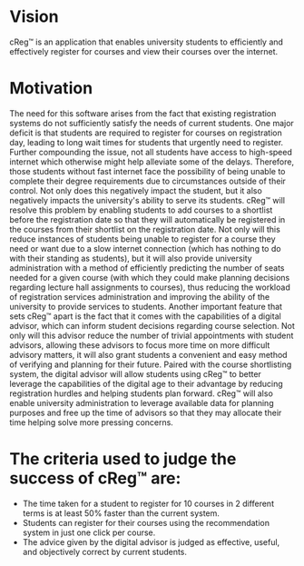 # Vision
cReg™ is an application that enables university students to efficiently and effectively register for courses and view their courses over the internet.
# Motivation
The need for this software arises from the fact that existing registration systems do not sufficiently satisfy the needs of current students. One major deficit is that students are required to register for courses on registration day, leading to long wait times for students that urgently need to register. Further compounding the issue, not all students have access to high-speed internet which otherwise might help alleviate some of the delays. Therefore, those students without fast internet face the possibility of being unable to complete their degree requirements due to circumstances outside of their control. Not only does this negatively impact the student, but it also negatively impacts the university's ability to serve its students.
cReg™ will resolve this problem by enabling students to add courses to a shortlist before the registration date so that they will automatically be registered in the courses from their shortlist on the registration date. Not only will this reduce instances of students being unable to register for a course they need or want due to a slow internet connection (which has nothing to do with their standing as students), but it will also provide university administration with a method of efficiently predicting the number of seats needed for a given course (with which they could make planning decisions regarding lecture hall assignments to courses), thus reducing the workload of registration services administration and improving the ability of the university to provide services to students.
Another important feature that sets cReg™ apart is the fact that it comes with the capabilities of a digital advisor, which can inform student decisions regarding course selection. Not only will this advisor reduce the number of trivial appointments with student advisors, allowing these advisors to focus more time on more difficult advisory matters, it will also grant students a convenient and easy method of verifying and planning for their future.
Paired with the course shortlisting system, the digital advisor will allow students using cReg™ to better leverage the capabilities of the digital age to their advantage by reducing registration hurdles and helping students plan forward. cReg™ will also enable university administration to leverage available data for planning purposes and free up the time of advisors so that they may allocate their time helping solve more pressing concerns.
# The criteria used to judge the success of cReg™ are:
- The time taken for a student to register for 10 courses in 2 different terms is at least 50% faster than the current system.
- Students can register for their courses using the recommendation system in just one click per course.
- The advice given by the digital advisor is judged as effective, useful, and objectively correct by current students.
